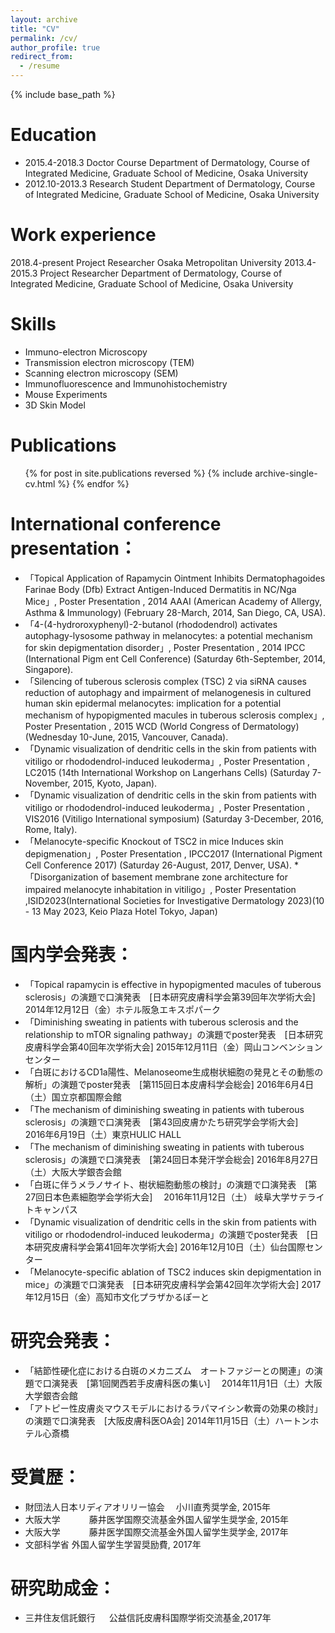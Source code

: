 ```yaml
---
layout: archive
title: "CV"
permalink: /cv/
author_profile: true
redirect_from:
  - /resume
---
```


{% include base_path %}

Education
======
* 2015.4-2018.3     Doctor Course
Department of Dermatology, Course of Integrated Medicine, Graduate School of Medicine, Osaka University
* 2012.10-2013.3     Research Student
Department of Dermatology, Course of Integrated Medicine, Graduate School of Medicine, Osaka University

Work experience
======
2018.4-present  Project Researcher
Osaka Metropolitan University
2013.4-2015.3  Project Researcher
Department of Dermatology, Course of Integrated Medicine, Graduate School of Medicine, Osaka University
  
Skills
======
* Immuno-electron Microscopy 
* Transmission electron microscopy (TEM)
* Scanning electron microscopy (SEM) 
* Immunofluorescence and Immunohistochemistry
* Mouse Experiments
* 3D Skin Model

Publications
======
  <ul>{% for post in site.publications reversed %}
    {% include archive-single-cv.html %}
  {% endfor %}</ul>
  
International conference presentation：
======
* 「Topical Application of Rapamycin Ointment Inhibits Dermatophagoides Farinae Body (Dfb) Extract Antigen-Induced Dermatitis in NC/Nga Mice」, Poster Presentation , 2014 AAAI (American Academy of Allergy, Asthma & Immunology) (February 28-March, 2014, San Diego, CA, USA).
* 「4-(4-hydroroxyphenyl)-2-butanol (rhododendrol) activates autophagy-lysosome pathway in melanocytes: a potential mechanism for skin depigmentation disorder」, Poster Presentation , 2014 IPCC (International Pigm ent Cell Conference) (Saturday 6th-September, 2014, Singapore).
* 「Silencing of tuberous sclerosis complex (TSC) 2 via siRNA causes reduction of autophagy and impairment of melanogenesis in cultured human skin epidermal melanocytes: implication for a potential mechanism of hypopigmented macules in tuberous sclerosis complex」, Poster Presentation , 2015 WCD (World Congress of Dermatology) (Wednesday 10-June, 2015, Vancouver, Canada).
* 「Dynamic visualization of dendritic cells in the skin from patients with vitiligo or rhododendrol-induced leukoderma」, Poster Presentation , LC2015 (14th International Workshop on Langerhans Cells) (Saturday 7-November, 2015, Kyoto, Japan).
* 「Dynamic visualization of dendritic cells in the skin from patients with vitiligo or rhododendrol-induced leukoderma」, Poster Presentation ,　VIS2016 (Vitiligo International symposium) (Saturday 3-December, 2016, Rome, Italy).
* 「Melanocyte-specific Knockout of TSC2 in mice Induces skin depigmenation」, Poster Presentation , IPCC2017 (International Pigment Cell Conference 2017) (Saturday 26-August, 2017, Denver, USA).
*「Disorganization of basement membrane zone architecture for impaired melanocyte inhabitation in vitiligo」, Poster Presentation ,ISID2023(International Societies for Investigative Dermatology 2023)(10 - 13 May 2023, Keio Plaza Hotel Tokyo, Japan)

国内学会発表：
======
* 「Topical rapamycin is effective in hypopigmented macules of tuberous sclerosis」の演題で口演発表　[日本研究皮膚科学会第39回年次学術大会] 2014年12月12日（金）ホテル阪急エキスポパーク
* 「Diminishing sweating in patients with tuberous sclerosis and the relationship to mTOR signaling pathway」の演題でposter発表　[日本研究皮膚科学会第40回年次学術大会] 2015年12月11日（金）岡山コンベンションセンター
* 「白斑におけるCD1a陽性、Melanoseome生成樹状細胞の発見とその動態の解析」の演題でposter発表　[第115回日本皮膚科学会総会] 2016年6月4日（土）国立京都国際会館
* 「The mechanism of diminishing sweating in patients with tuberous sclerosis」の演題で口演発表　[第43回皮膚かたち研究学会学術大会]　 2016年6月19日（土）東京HULIC HALL　
* 「The mechanism of diminishing sweating in patients with tuberous sclerosis」の演題で口演発表　[第24回日本発汗学会総会] 2016年8月27日（土）大阪大学銀杏会館
* 「白斑に伴うメラノサイト、樹状細胞動態の検討」の演題で口演発表　[第27回日本色素細胞学会学術大会]　 2016年11月12日（土） 岐阜大学サテライトキャンパス
* 「Dynamic visualization of dendritic cells in the skin from patients with vitiligo or rhododendrol-induced leukoderma」の演題でposter発表　[日本研究皮膚科学会第41回年次学術大会] 2016年12月10日（土）仙台国際センター
* 「Melanocyte-specific ablation of TSC2 induces skin depigmentation in mice」の演題で口演発表　[日本研究皮膚科学会第42回年次学術大会] 2017年12月15日（金）高知市文化プラザかるぽーと


研究会発表：
======
* 「結節性硬化症における白斑のメカニズム　オートファジーとの関連」の演題で口演発表　[第1回関西若手皮膚科医の集い] 　2014年11月1日（土）大阪大学銀杏会館
* 「アトピー性皮膚炎マウスモデルにおけるラパマイシン軟膏の効果の検討」の演題で口演発表　[大阪皮膚科医OA会] 2014年11月15日（土）ハートンホテル心斎橋

受賞歴：
======
* 財団法人日本リディアオリリー協会　 小川直秀奨学金, 2015年
* 大阪大学　　　 藤井医学国際交流基金外国人留学生奨学金, 2015年
* 大阪大学　　　 藤井医学国際交流基金外国人留学生奨学金, 2017年
* 文部科学省          外国人留学生学習奨励費, 2017年

研究助成金：
======
* 三井住友信託銀行           　 公益信託皮膚科国際学術交流基金,2017年